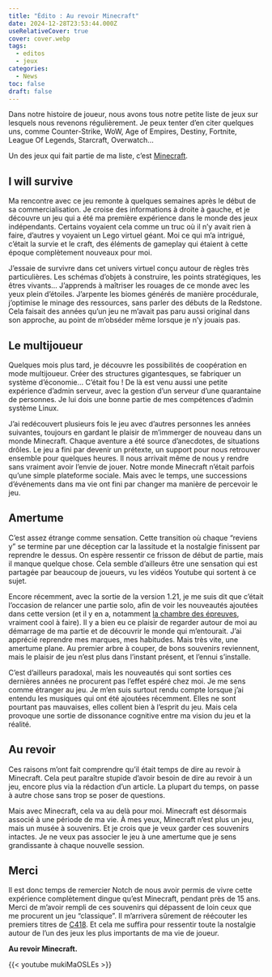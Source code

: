```yaml
---
title: "Édito : Au revoir Minecraft"
date: 2024-12-28T23:53:44.000Z
useRelativeCover: true
cover: cover.webp
tags:
  - editos
  - jeux
categories:
  - News
toc: false
draft: false
---
```


Dans notre histoire de joueur, nous avons tous notre petite liste de jeux sur lesquels nous revenons régulièrement. Je peux tenter d’en citer quelques uns, comme Counter-Strike, WoW, Age of Empires, Destiny, Fortnite, League Of Legends, Starcraft, Overwatch…

Un des jeux qui fait partie de ma liste, c’est [Minecraft](https://www.minecraft.net/fr-fr).

## I will survive

Ma rencontre avec ce jeu remonte à quelques semaines après le début de sa commercialisation. Je croise des informations à droite à gauche, et je découvre un jeu qui a été ma première expérience dans le monde des jeux indépendants. Certains voyaient cela comme un truc où il n’y avait rien à faire, d’autres y voyaient un Lego virtuel géant. Moi ce qui m’a intrigué, c’était la survie et le craft, des éléments de gameplay qui étaient à cette époque complètement nouveaux pour moi.

J’essaie de survivre dans cet univers virtuel conçu autour de règles très particulières. Les schémas d’objets à construire, les points stratégiques, les êtres vivants… J’apprends à maîtriser les rouages de ce monde avec les yeux plein d’étoiles. J’arpente les biomes générés de manière procédurale, j’optimise le minage des ressources, sans parler des débuts de la Redstone. Cela faisait des années qu’un jeu ne m’avait pas paru aussi original dans son approche, au point de m’obséder même lorsque je n’y jouais pas.

## Le multijoueur

Quelques mois plus tard, je découvre les possibilités de coopération en mode multijoueur. Créer des structures gigantesques, se fabriquer un système d’économie… C’était fou ! De là est venu aussi une petite expérience d’admin serveur, avec la gestion d’un serveur d’une quarantaine de personnes. Je lui dois une bonne partie de mes compétences d’admin système Linux.

J’ai redécouvert plusieurs fois le jeu avec d’autres personnes les années suivantes, toujours en gardant le plaisir de m’immerger de nouveau dans un monde Minecraft. Chaque aventure a été source d’anecdotes, de situations drôles. Le jeu a fini par devenir un prétexte, un support pour nous retrouver ensemble pour quelques heures. Il nous arrivait même de nous y rendre sans vraiment avoir l’envie de jouer. Notre monde Minecraft n’était parfois qu’une simple plateforme sociale. Mais avec le temps, une successions d’événements dans ma vie ont fini par changer ma manière de percevoir le jeu.

## Amertume

C’est assez étrange comme sensation. Cette transition où chaque “reviens y” se termine par une déception car la lassitude et la nostalgie finissent par reprendre le dessus. On espère ressentir ce frisson de début de partie, mais il manque quelque chose. Cela semble d’ailleurs être une sensation qui est partagée par beaucoup de joueurs, vu les vidéos Youtube qui sortent à ce sujet.

Encore récemment, avec la sortie de la version 1.21, je me suis dit que c’était l’occasion de relancer une partie solo, afin de voir les nouveautés ajoutées dans cette version (et il y en a, notamment [la chambre des épreuves](https://fr.minecraft.wiki/w/Chambres_des_%C3%A9preuves), vraiment cool à faire). Il y a bien eu ce plaisir de regarder autour de moi au démarrage de ma partie et de découvrir le monde qui m’entourait. J’ai apprécié reprendre mes marques, mes habitudes. Mais très vite, une amertume plane. Au premier arbre à couper, de bons souvenirs reviennent, mais le plaisir de jeu n’est plus dans l’instant présent, et l’ennui s’installe.

C’est d’ailleurs paradoxal, mais les nouveautés qui sont sorties ces dernières années ne procurent pas l’effet espéré chez moi. Je me sens comme étranger au jeu. Je m’en suis surtout rendu compte lorsque j’ai entendu les musiques qui ont été ajoutées récemment. Elles ne sont pourtant pas mauvaises, elles collent bien à l’esprit du jeu. Mais cela provoque une sortie de dissonance cognitive entre ma vision du jeu et la réalité.

## Au revoir

Ces raisons m’ont fait comprendre qu’il était temps de dire au revoir à Minecraft. Cela peut paraître stupide d’avoir besoin de dire au revoir à un jeu, encore plus via la rédaction d’un article. La plupart du temps, on passe à autre chose sans trop se poser de questions.

Mais avec Minecraft, cela va au delà pour moi. Minecraft est désormais associé à une période de ma vie. À mes yeux, Minecraft n’est plus un jeu, mais un musée à souvenirs. Et je crois que je veux garder ces souvenirs intactes. Je ne veux pas associer le jeu à une amertume que je sens grandissante à chaque nouvelle session.

## Merci

Il est donc temps de remercier Notch de nous avoir permis de vivre cette expérience complètement dingue qu’est Minecraft, pendant près de 15 ans. Merci de m’avoir rempli de ces souvenirs qui dépassent de loin ceux que me procurent un jeu “classique”. Il m’arrivera sûrement de réécouter les premiers titres de [C418](https://fr.wikipedia.org/wiki/C418). Et cela me suffira pour ressentir toute la nostalgie autour de l’un des jeux les plus importants de ma vie de joueur.

**Au revoir Minecraft.**

{{< youtube mukiMaOSLEs >}}
